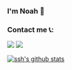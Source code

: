 ### I'm Noah 👋

### Contact me 📞:

[![](https://cdn.jsdelivr.net/gh/noahcn/cdn/picture/tg.ico)](https://t.me/RenMintg)
[![](https://cdn.jsdelivr.net/gh/noahcn/cdn/picture/e-mail.png)](mailto:noah_cn@outlook.com)

[![ssh's github stats](https://github-readme-stats.vercel.app/api?username=noahcn)](https://github.com/noahcn)

